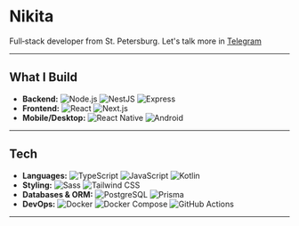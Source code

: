 # Nikita

Full‑stack developer from St. Petersburg.
Let's talk more in [Telegram](https://t.me/tr3ble)

---

## What I Build

- **Backend:** ![Node.js](https://img.shields.io/badge/-Node.js-339933?style=flat&logo=node.js&logoColor=white) ![NestJS](https://img.shields.io/badge/-NestJS-E0234E?style=flat&logo=nestjs&logoColor=white) ![Express](https://img.shields.io/badge/-Express-000000?style=flat&logo=express&logoColor=white)
- **Frontend:** ![React](https://img.shields.io/badge/-React-61DAFB?style=flat&logo=react&logoColor=black) ![Next.js](https://img.shields.io/badge/-Next.js-000000?style=flat&logo=next.js&logoColor=white)
- **Mobile/Desktop:** ![React Native](https://img.shields.io/badge/-React%20Native-61DAFB?style=flat&logo=react&logoColor=black) ![Android](https://img.shields.io/badge/-Android-3DDC84?style=flat&logo=android&logoColor=white)

---

## Tech

- **Languages:** ![TypeScript](https://img.shields.io/badge/-TypeScript-3178C6?style=flat&logo=typescript&logoColor=white) ![JavaScript](https://img.shields.io/badge/-JavaScript-F7DF1E?style=flat&logo=javascript&logoColor=black) ![Kotlin](https://img.shields.io/badge/-Kotlin-7F52FF?style=flat&logo=kotlin&logoColor=white)
- **Styling:** ![Sass](https://img.shields.io/badge/-Sass-CC6699?style=flat&logo=sass&logoColor=white) ![Tailwind CSS](https://img.shields.io/badge/-Tailwind%20CSS-38B2AC?style=flat&logo=tailwind-css&logoColor=white)
- **Databases & ORM:** ![PostgreSQL](https://img.shields.io/badge/-PostgreSQL-4169E1?style=flat&logo=postgresql&logoColor=white) ![Prisma](https://img.shields.io/badge/-Prisma-2D3748?style=flat&logo=prisma&logoColor=white)
- **DevOps:** ![Docker](https://img.shields.io/badge/-Docker-2496ED?style=flat&logo=docker&logoColor=white) ![Docker Compose](https://img.shields.io/badge/-Docker%20Compose-003F8C?style=flat&logo=docker&logoColor=white) ![GitHub Actions](https://img.shields.io/badge/-GitHub%20Actions-2088FF?style=flat&logo=githubactions&logoColor=white)
---

